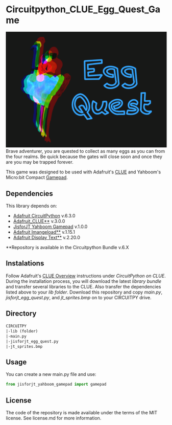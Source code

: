 # Circuitpython_CLUE_Egg_Quest_Game
![Image of Egg Quest Game Cover](https://github.com/jisforjt/Circuitpython_CLUE_Egg_Quest_Game/blob/main/images/Egg_Quest.PNG)
Brave adventurer, you are quested to collect as many eggs as you can from the four realms. Be quick because the gates will close soon and once they are you may be trapped forever.

This game was designed to be used with Adafruit's [CLUE](https://www.adafruit.com/product/4500) and Yahboom's Micro:bit Compact [Gamepad](http://www.yahboom.net/study/SGH). 


## Dependencies
This library depends on:
* [Adafruit CircuitPython](https://github.com/adafruit/circuitpython) v.6.3.0
* [Adafruit_CLUE**](https://github.com/adafruit/Adafruit_CircuitPython_CLUE) v.3.0.0
* [JisforJT Yahboom Gamepad](https://github.com/jisforjt/CircuitPython_CLUE_Yahboom_Gamepad) v.1.0.0
* [Adafruit Imangeload**](https://github.com/adafruit/Adafruit_CircuitPython_ImageLoad) v.1.15.1
* [Adafruit Display Text**](https://github.com/adafruit/Adafruit_CircuitPython_Display_Text) v.2.20.0

**Repository is available in the Circuitpython Bundle v.6.X


## Instalations
Follow Adafruit's [CLUE Overview](https://learn.adafruit.com/adafruit-clue) instructions under _CircuitPython on CLUE_. During the installation process, you will download the latest _library bundle_ and transfer several libraries to the CLUE. Also transfer the dependencies listed above to your _lib folder_.
Download this repository and copy _main.py_, _jisforjt_egg_quest.py_, and _jt_sprites.bmp_ on to your CIRCUITPY drive.

## Directory
```
CIRCUITPY
|-lib (folder)
|-main.py
|-jisforjt_egg_quest.py
|-jt_sprites.bmp
```


## Usage
You can create a new main.py file and use:
```python
from jisforjt_yahboom_gamepad import gamepad
```

## License
The code of the repository is made available under the terms of the MIT license. See license.md for more information.
